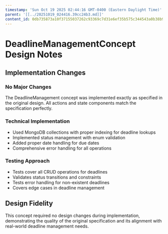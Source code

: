 ```yaml
---
timestamp: 'Sun Oct 19 2025 02:44:16 GMT-0400 (Eastern Daylight Time)'
parent: '[[../20251019_024416.39cc24b3.md]]'
content_id: 0db735873a10f37155037262c93369c7d31e6ef35b575c344543a0b38b9aa40e
---
```


# DeadlineManagementConcept Design Notes

## Implementation Changes

### No Major Changes

The DeadlineManagement concept was implemented exactly as specified in the original design. All actions and state components match the specification perfectly.

### Technical Implementation

* Used MongoDB collections with proper indexing for deadline lookups
* Implemented status management with enum validation
* Added proper date handling for due dates
* Comprehensive error handling for all operations

### Testing Approach

* Tests cover all CRUD operations for deadlines
* Validates status transitions and constraints
* Tests error handling for non-existent deadlines
* Covers edge cases in deadline management

## Design Fidelity

This concept required no design changes during implementation, demonstrating the quality of the original specification and its alignment with real-world deadline management needs.
